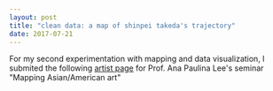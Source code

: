 ```yaml
---
layout: post
title: "clean data: a map of shinpei takeda's trajectory"
date: 2017-07-21
---
```

For my second experimentation with mapping and data visualization, I submited the following <a href="http://madap.tome.press/chapter/shinpei-takeda/">artist page</a> for Prof. Ana Paulina Lee's seminar 
"Mapping Asian/American art"
